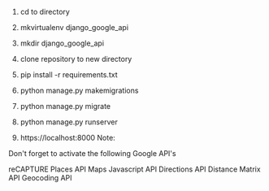 1. cd to directory
2. mkvirtualenv django_google_api
3. mkdir django_google_api
4. clone repository to new directory
5. pip install -r requirements.txt

6. python manage.py makemigrations
7. python manage.py migrate
8. python manage.py runserver
9. https://localhost:8000
Note:

Don't forget to activate the following Google API's

reCAPTURE Places API Maps Javascript API Directions API Distance Matrix API Geocoding API
